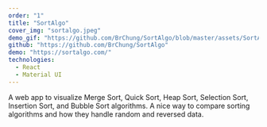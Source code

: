 ```yaml
---
order: "1"
title: "SortAlgo"
cover_img: "sortalgo.jpeg"
demo_gif: "https://github.com/BrChung/SortAlgo/blob/master/assets/SortAlgo%20Demo.gif?raw=true"
github: "https://github.com/BrChung/SortAlgo"
demo: "https://sortalgo.com/"
technologies:
  - React
  - Material UI
---
```


A web app to visualize Merge Sort, Quick Sort, Heap Sort, Selection Sort, Insertion Sort, and Bubble Sort algorithms. A nice way to compare sorting algorithms and how they handle random and reversed data.
